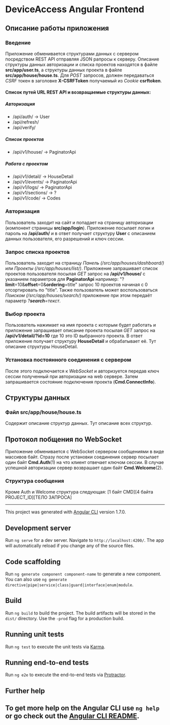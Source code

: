 # DeviceAccess Angular Frontend

## Описание работы приложения
### Введение
Приложение обменивается структурами данных с сервером посредством REST API отправляя JSON рапросы к серверу. Описание структуры данных авторизации и списка проектов находятся в файле **src/app/user.ts**, а структуры данных проекта в файле **src/app/house/house.ts**. Для _POST_ запросов, должен передаваться _CSRF_ токен в заголовке **X-CSRFToken** получаемый из _Cookie_ **csrftoken**.

#### Список путей URL REST API и возвращаемые структуры данных:
##### Авторизация
- /api/auth/ -> User
- /api/refresh/
- /api/verify/

##### Список проектов
- /api/v1/house/ -> PaginatorApi<House>
  
##### Работа с проектом
- /api/v1/detail/ -> HouseDetail
- /api/v1/events/ -> PaginatorApi<EventLog>
- /api/v1/logs/ -> PaginatorApi<Logs>
- /api/v1/sections/ -> ?
- /api/v1/code/ -> Codes

### Авторизация
Пользователь заходит на сайт и попадает на страницу авторизации (компонент страницы **src/app/login**). Приложение посылает логин и пароль на **/api/auth/** и в ответ получает структуру **User** c описанием данных пользователя, его разрешений и ключ сессии.

### Запрос списка проектов
Пользователь заходит на страницу _Панель (/src/app/houses/dashboard/)_ или _Проекты (/src/app/houses/list/)_. Приложение запрашивает список проектов пользователя посылая _GET_ запрос на **/api/v1/house/** с указанием параметров для **PaginatorApi** например: "?**limit**=10&**offset**=0&**ordering**=title" запрос 10 проектов начиная с 0 отсортировать по "title". Также пользователь может воспользоваться _Поиском (/src/app/houses/search/)_ приложение при этом передаёт параметр _?**search**=текст_.

### Выбор проекта
Пользователь нажимает на имя проекта с которым будет работать и приложение запрашивает описание проекта посылая _GET_ запрос на **/api/v1/detail/?id=10** где 10 это ID выбранного проекта. В ответ приложение получает структуру **HouseDetail** и обрабатывает её. Тут описание структуры HouseDetail.

### Установка постоянного соединения с сервером
После этого подключается к _WebSocket_ и авторизуется передав ключ сессии полученный при авторизации на web сервере. Затем запрашивается состояние подключения проекта (**Cmd.ConnectInfo**).

## Cтруктуры данных
### Файл src/app/house/house.ts
Содержит описание структур данных. Тут описание всех структур.

## Протокол побщения по WebSocket
Приложение обменивается с WebSocket сервером сообщениями в виде массивов байт. Стразу после установки соединения сервер посылает один байт **Cmd.Auth**(1) на что клиент отвечает ключом сессии. В случае успешной авторизации сервер возврашает один байт **Cmd.Welcome**(2).
### Структура сообщения
Кроме Auth и Welcome структура следующая: 
[1 байт CMD][4 байта PROJECT_ID][ТЕЛО ЗАПРОСА]

---

This project was generated with [Angular CLI](https://github.com/angular/angular-cli) version 1.7.0.

## Development server

Run `ng serve` for a dev server. Navigate to `http://localhost:4200/`. The app will automatically reload if you change any of the source files.

## Code scaffolding

Run `ng generate component component-name` to generate a new component. You can also use `ng generate directive|pipe|service|class|guard|interface|enum|module`.

## Build

Run `ng build` to build the project. The build artifacts will be stored in the `dist/` directory. Use the `-prod` flag for a production build.

## Running unit tests

Run `ng test` to execute the unit tests via [Karma](https://karma-runner.github.io).

## Running end-to-end tests

Run `ng e2e` to execute the end-to-end tests via [Protractor](http://www.protractortest.org/).

## Further help

To get more help on the Angular CLI use `ng help` or go check out the [Angular CLI README](https://github.com/angular/angular-cli/blob/master/README.md).
-
